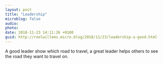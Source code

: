 ```yaml
---
layout: post
title: "Leadership"
microblog: false
audio: 
photo: 
date: 2018-11-23 14:11:26 +0100
guid: http://roelwillems.micro.blog/2018/11/23/leadership-a-good.html
---
```

A good leader show which road to travel, a great leader helps others to see the road they want to travel on.
